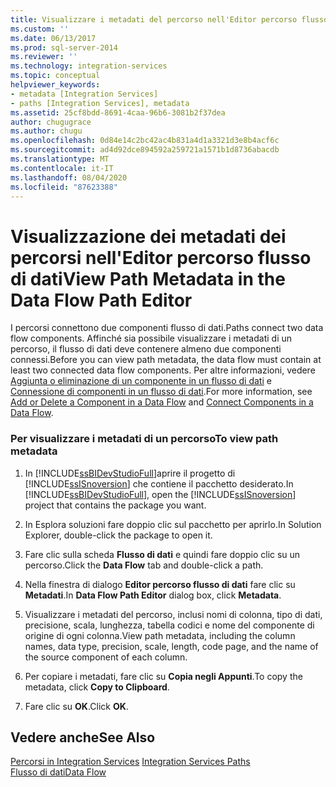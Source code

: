 ```yaml
---
title: Visualizzare i metadati del percorso nell'Editor percorso flusso di dati | Microsoft Docs
ms.custom: ''
ms.date: 06/13/2017
ms.prod: sql-server-2014
ms.reviewer: ''
ms.technology: integration-services
ms.topic: conceptual
helpviewer_keywords:
- metadata [Integration Services]
- paths [Integration Services], metadata
ms.assetid: 25cf8bdd-8691-4caa-96b6-3081b2f37dea
author: chugugrace
ms.author: chugu
ms.openlocfilehash: 0d84e14c2bc42ac4b831a4d1a3321d3e8b4acf6c
ms.sourcegitcommit: ad4d92dce894592a259721a1571b1d8736abacdb
ms.translationtype: MT
ms.contentlocale: it-IT
ms.lasthandoff: 08/04/2020
ms.locfileid: "87623388"
---
```

# <a name="view-path-metadata-in-the-data-flow-path-editor"></a><span data-ttu-id="7c5ec-102">Visualizzazione dei metadati dei percorsi nell'Editor percorso flusso di dati</span><span class="sxs-lookup"><span data-stu-id="7c5ec-102">View Path Metadata in the Data Flow Path Editor</span></span>
  <span data-ttu-id="7c5ec-103">I percorsi connettono due componenti flusso di dati.</span><span class="sxs-lookup"><span data-stu-id="7c5ec-103">Paths connect two data flow components.</span></span> <span data-ttu-id="7c5ec-104">Affinché sia possibile visualizzare i metadati di un percorso, il flusso di dati deve contenere almeno due componenti connessi.</span><span class="sxs-lookup"><span data-stu-id="7c5ec-104">Before you can view path metadata, the data flow must contain at least two connected data flow components.</span></span> <span data-ttu-id="7c5ec-105">Per altre informazioni, vedere [Aggiunta o eliminazione di un componente in un flusso di dati](data-flow/add-or-delete-a-component-in-a-data-flow.md) e [Connessione di componenti in un flusso di dati](data-flow/connect-components-in-a-data-flow.md).</span><span class="sxs-lookup"><span data-stu-id="7c5ec-105">For more information, see [Add or Delete a Component in a Data Flow](data-flow/add-or-delete-a-component-in-a-data-flow.md) and [Connect Components in a Data Flow](data-flow/connect-components-in-a-data-flow.md).</span></span>  
  
### <a name="to-view-path-metadata"></a><span data-ttu-id="7c5ec-106">Per visualizzare i metadati di un percorso</span><span class="sxs-lookup"><span data-stu-id="7c5ec-106">To view path metadata</span></span>  
  
1.  <span data-ttu-id="7c5ec-107">In [!INCLUDE[ssBIDevStudioFull](../includes/ssbidevstudiofull-md.md)]aprire il progetto di [!INCLUDE[ssISnoversion](../includes/ssisnoversion-md.md)] che contiene il pacchetto desiderato.</span><span class="sxs-lookup"><span data-stu-id="7c5ec-107">In [!INCLUDE[ssBIDevStudioFull](../includes/ssbidevstudiofull-md.md)], open the [!INCLUDE[ssISnoversion](../includes/ssisnoversion-md.md)] project that contains the package you want.</span></span>  
  
2.  <span data-ttu-id="7c5ec-108">In Esplora soluzioni fare doppio clic sul pacchetto per aprirlo.</span><span class="sxs-lookup"><span data-stu-id="7c5ec-108">In Solution Explorer, double-click the package to open it.</span></span>  
  
3.  <span data-ttu-id="7c5ec-109">Fare clic sulla scheda **Flusso di dati** e quindi fare doppio clic su un percorso.</span><span class="sxs-lookup"><span data-stu-id="7c5ec-109">Click the **Data Flow** tab and double-click a path.</span></span>  
  
4.  <span data-ttu-id="7c5ec-110">Nella finestra di dialogo **Editor percorso flusso di dati** fare clic su **Metadati**.</span><span class="sxs-lookup"><span data-stu-id="7c5ec-110">In **Data Flow Path Editor** dialog box, click **Metadata**.</span></span>  
  
5.  <span data-ttu-id="7c5ec-111">Visualizzare i metadati del percorso, inclusi nomi di colonna, tipo di dati, precisione, scala, lunghezza, tabella codici e nome del componente di origine di ogni colonna.</span><span class="sxs-lookup"><span data-stu-id="7c5ec-111">View path metadata, including the column names, data type, precision, scale, length, code page, and the name of the source component of each column.</span></span>  
  
6.  <span data-ttu-id="7c5ec-112">Per copiare i metadati, fare clic su **Copia negli Appunti**.</span><span class="sxs-lookup"><span data-stu-id="7c5ec-112">To copy the metadata, click **Copy to Clipboard**.</span></span>  
  
7.  <span data-ttu-id="7c5ec-113">Fare clic su **OK**.</span><span class="sxs-lookup"><span data-stu-id="7c5ec-113">Click **OK**.</span></span>  
  
## <a name="see-also"></a><span data-ttu-id="7c5ec-114">Vedere anche</span><span class="sxs-lookup"><span data-stu-id="7c5ec-114">See Also</span></span>  
 <span data-ttu-id="7c5ec-115">[Percorsi in Integration Services](data-flow/integration-services-paths.md) </span><span class="sxs-lookup"><span data-stu-id="7c5ec-115">[Integration Services Paths](data-flow/integration-services-paths.md) </span></span>  
 [<span data-ttu-id="7c5ec-116">Flusso di dati</span><span class="sxs-lookup"><span data-stu-id="7c5ec-116">Data Flow</span></span>](data-flow/data-flow.md)  
  
  
